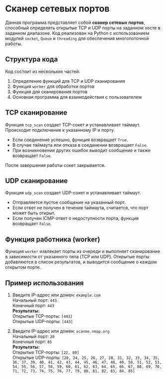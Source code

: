 # Сканер сетевых портов
Данная программа представляет собой **сканер сетевых портов**, способный определять открытые TCP и UDP порты на заданном хосте в заданном диапазоне. Код реализован на Python с использованием модулей `socket`, `Queue` и `threading` для обеспечения многопоточной работы.

## Структура кода
Код состоит из нескольких частей:

1. Определение функций для TCP и UDP сканирования
2. Функция `worker` для обработки портов
3. Функция для сканирования портов
4. Основная программа для взаимодействия с пользователем

## TCP сканирование
Функция `tcp_scan` создает TCP-сокет и устанавливает таймаут. Происходит подключение к указанному IP и порту. 

- Если соединение успешно, функция возвращает `True`.
- В случае таймаута или отказа в соединении возвращает `False`.
- При возникновении других ошибок выводит сообщение и также возвращает `False`.

После завершения работы сокет закрывается.

## UDP сканирование
Функция `udp_scan` создает UDP-сокет и устанавливает таймаут. 

- Отправляется пустое сообщение на указанный порт. 
- Если ответ не получен в течение таймаута, считается, что порт может быть открыт.
- Если получен ICMP-ответ о недоступности порта, функция возвращает `False`.

## Функция работника (worker)
Функция `worker` извлекает порты из очереди и выполняет сканирование в зависимости от указанного типа (TCP или UDP). Открытые порты добавляются в список результатов, и выводится сообщение о каждом открытом порте.


## Пример использования
1. Введите IP-адрес или домен: `example.com`  
   Начальный порт: `443`  
   Конечный порт: `443`  
   **Результаты:**  
   Открытые TCP-порты: `[443]`  
   Открытые UDP-порты: `[443]`  

2. Введите IP-адрес или домен: `scanme.nmap.org`  
   Начальный порт: `20`  
   Конечный порт: `85`  
   **Результаты:**  
   Открытые TCP-порты: `[22, 80]`  
   Открытые UDP-порты: `[20, 24, 25, 26, 27, 28, 31, 32, 33, 34, 35, 36, 37, 39, 40, 41, 42, 43, 44, 45, 46, 47, 48, 49, 50, 51, 52, 53, 54, 55, 56, 57, 58, 59, 60, 61, 62, 63, 64, 65, 66, 67, 68, 69, 70, 71, 72, 73, 74, 75, 76, 77, 79, 80, 81, 82, 83, 84, 85]`
